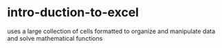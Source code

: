 # intro-duction-to-excel
uses a large collection of cells formatted to organize and manipulate data and solve mathematical functions
